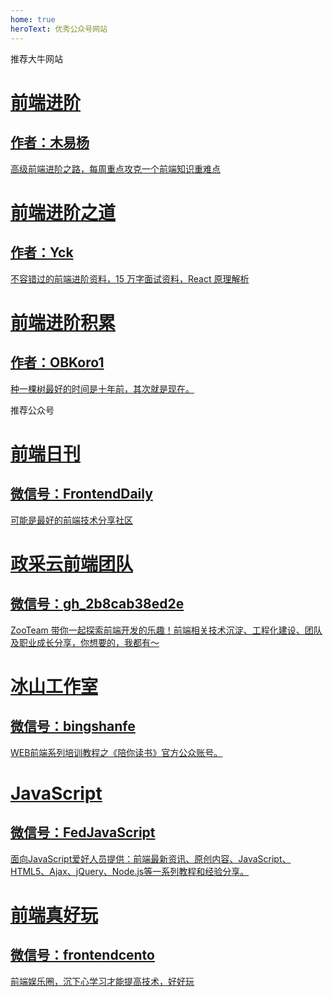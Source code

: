 ```yaml
---
home: true
heroText: 优秀公众号网站
---
```

<div class="tab-title">
  推荐大牛网站
</div>
<div class="features-tag feat-three">
  <a class="feature" href="https://muyiy.vip/" target="_blank">
    <div class="cons">
      <h1>前端进阶</h1>
      <h2>作者：木易杨</h2>
      <p>高级前端进阶之路，每周重点攻克一个前端知识重难点</p>
    </div>
  </a>
  <a class="feature"  href="https://yuchengkai.cn/"  target="_blank">
    <div class="cons">
    <h1>前端进阶之道</h1>
    <h2>作者：Yck</h2>
    <p>不容错过的前端进阶资料，15 万字面试资料，React 原理解析</p>
    </div>
  </a>
  <a class="feature"  href="http://obkoro1.com/web_accumulate/"  target="_blank">
    <div class="cons">
    <h1>前端进阶积累</h1>
    <h2>作者：OBKoro1</h2>
    <p>种一棵树最好的时间是十年前，其次就是现在。</p>
    </div>
  </a>
</div>
<div class="tab-title">
  推荐公众号
</div>
<div class="features-tag feat-three">
  <a class="feature" href="http://mp.weixin.qq.com/profile?src=3&timestamp=1570872230&ver=1&signature=eOSXKTyqpXAEPwQnl538CJgiUf80Pt5ZnDiHiZWsZ5CDvp*w5MxFM7gtlcaUnCfKqwfHy0dIQXH7XhSqfXZ*vQ==" target="_blank">
    <div class="cons">
      <h1>前端日刊</h1>
      <h2>微信号：FrontendDaily</h2>
      <p>可能是最好的前端技术分享社区</p>
    </div>
  </a>
  <a class="feature"  href="http://mp.weixin.qq.com/profile?src=3&timestamp=1570872148&ver=1&signature=uL8bfTQ2NDd1qafJPU0AqhjPuKZOVWVEsJO6NVplz6zcAoubSIpAnNNHvrUnLdmjq8-44us5T*sVyqCwAIQzaQ=="  target="_blank">
    <div class="cons">
      <h1>政采云前端团队</h1>
      <h2>微信号：gh_2b8cab38ed2e</h2>
      <p>ZooTeam 带你一起探索前端开发的乐趣！前端相关技术沉淀、工程化建设、团队及职业成长分享，你想要的，我都有～</p>
    </div>
  </a>
  <a class="feature"  href="http://mp.weixin.qq.com/profile?src=3&timestamp=1570871948&ver=1&signature=TFUfYKddICNlAf8m9LYwYOhL-ycNLzOz4-mjjFOTCRj3*vziTG550bCEBHwDdb5nAzDhoobnJKBSHD4PRl9F1A=="  target="_blank">
    <div class="cons">
      <h1>冰山工作室</h1>
      <h2>微信号：bingshanfe</h2>
      <p>WEB前端系列培训教程之《陪你读书》官方公众账号。</p>
    </div>
  </a>
  <a class="feature"  href="http://mp.weixin.qq.com/profile?src=3&timestamp=1570872250&ver=1&signature=QevcK2PPLJiq*SdpPnwU50p-Tj5QOXyMJ-3ZSXgK-MnuWIohETj64yWkaQbN3xfPZ5JrkNts*npmbPqV30UaGg=="  target="_blank">
    <div class="cons">
      <h1>JavaScript</h1>
      <h2>微信号：FedJavaScript</h2>
      <p>面向JavaScript爱好人员提供：前端最新资讯、原创内容、JavaScript、HTML5、Ajax、jQuery、Node.js等一系列教程和经验分享。</p>
    </div>
  </a>
  <a class="feature" href="http://mp.weixin.qq.com/profile?src=3&timestamp=1570874263&ver=1&signature=S3ZIJE9oHY6pcttoOrZceXTfMbcTOS2AquPIi84gA-36bezNWkQPr*xpk2hjEvolQZUdFkFzVKHZF*1LAwd9wg==" target="_blank">
    <div class="cons">
      <h1>前端真好玩</h1>
      <h2>微信号：frontendcento</h2>
      <p>前端娱乐圈，沉下心学习才能提高技术，好好玩</p>
    </div>
  </a>
</div>

<style>
  .description{
    display: none;
  }
</style>